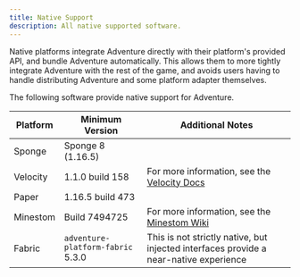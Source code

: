 ```yaml
---
title: Native Support
description: All native supported software.
---
```


Native platforms integrate Adventure directly with their platform's provided API, and bundle Adventure automatically.
This allows them to more tightly integrate Adventure with the rest of the game, and avoids users having to handle distributing
Adventure and some platform adapter themselves.

The following software provide native support for Adventure.

| Platform  | Minimum Version                      | Additional Notes                                                                                                 |
|-----------|--------------------------------------|------------------------------------------------------------------------------------------------------------------|
| Sponge    | Sponge 8 (1.16.5)                    |                                                                                                                  |
| Velocity  | 1.1.0 build 158                      | For more information, see the [Velocity Docs](/velocity/dev/pitfalls#audience-operations-are-not-fully-supported) |
| Paper     | 1.16.5 build 473                     |                                                                                                                  |
| Minestom  | Build 7494725                        | For more information, see the [Minestom Wiki](https://minestom.net/docs/feature/adventure)                       |
| Fabric    | `adventure-platform-fabric` 5.3.0    | This is not strictly native, but injected interfaces provide a near-native experience                            |

